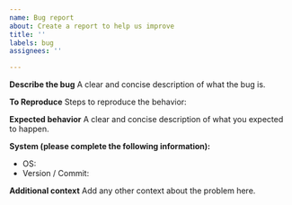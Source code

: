 ```yaml
---
name: Bug report
about: Create a report to help us improve
title: ''
labels: bug
assignees: ''

---
```


**Describe the bug**
A clear and concise description of what the bug is.

**To Reproduce**
Steps to reproduce the behavior:

**Expected behavior**
A clear and concise description of what you expected to happen.

**System (please complete the following information):**
 - OS:
 - Version / Commit:

**Additional context**
Add any other context about the problem here.
